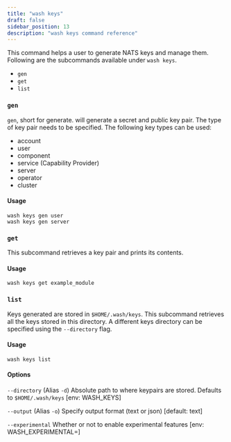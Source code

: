 ```yaml
---
title: "wash keys"
draft: false
sidebar_position: 13
description: "wash keys command reference"
--- 
```


This command helps a user to generate NATS keys and manage them. Following are the subcommands available under `wash keys`.

- `gen`
- `get`
- `list`

### `gen`

`gen`, short for generate. will generate a secret and public key pair. The type of key pair needs to be specified. The following key types can be used:

- account
- user
- component
- service (Capability Provider)
- server
- operator
- cluster

#### Usage

```
wash keys gen user
wash keys gen server
```

### `get`

This subcommand retrieves a key pair and prints its contents.

#### Usage

```
wash keys get example_module
```

### `list`

Keys generated are stored in `$HOME/.wash/keys`. This subcommand retrieves all the keys stored in this directory. A different keys directory can be specified using the `--directory` flag.

#### Usage

```
wash keys list
```

#### Options

`--directory` (Alias `-d`) Absolute path to where keypairs are stored. Defaults to `$HOME/.wash/keys` [env: WASH_KEYS]

`--output` (Alias `-o`) Specify output format (text or json) [default: text]

`--experimental` Whether or not to enable experimental features [env: WASH_EXPERIMENTAL=]
